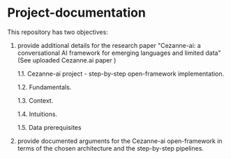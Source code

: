# Project-documentation

This repository has two objectives:

1. provide additional details for the research paper "Cezanne-ai: a conversational AI framework for emerging languages and limited data" (See uploaded Cezanne.ai paper )

    1.1. Cezanne-ai project - step-by-step open-framework implementation.
    
    1.2. Fundamentals.
    
    1.3. Context.
    
    1.4. Intuitions.
    
    1.5. Data prerequisites
    
2. provide documented arguments for the Cezanne-ai open-framework in terms of the chosen architecture and the step-by-step pipelines.
